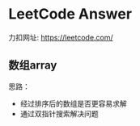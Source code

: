 # LeetCode Answer

力扣网址: https://leetcode.com/

## 数组array

思路：

- 经过排序后的数组是否更容易求解
- 通过双指针搜索解决问题



